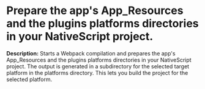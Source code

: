 # Prepare the app's App_Resources and the plugins platforms directories in your NativeScript project.

**Description:** Starts a Webpack compilation and prepares the app's App_Resources and the plugins platforms directories in your NativeScript project. The output is generated in a subdirectory for the selected target platform in the platforms directory. This lets you build the project for the selected platform.

